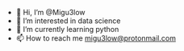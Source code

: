 - 👋 Hi, I’m @Migu3low
- 👀 I’m interested in data science
- 🌱 I’m currently learning python
- 📫 How to reach me migu3low@protonmail.com

<!---
Migu3low/Migu3low is a ✨ special ✨  repository because its `README.md` (this file) appears on your GitHub profile.
You can click the Preview link to take a look at your changes.
--->
